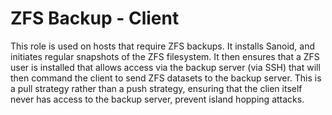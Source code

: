 # ZFS Backup - Client 

This role is used on hosts that require ZFS backups. It installs Sanoid, and initiates regular snapshots of the ZFS filesystem. It then ensures that a ZFS user is installed that allows access via the backup server (via SSH) that will then command the client to send ZFS datasets to the backup server. This is a pull strategy rather than a push strategy, ensuring that the clien itself never has access to the backup server, prevent island hopping attacks.